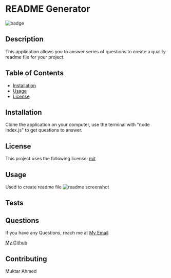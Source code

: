 # README Generator 

  ![badge](https://img.shields.io/badge/License-mit-green)
## Description
   This application allows you to answer series of questions to create a quality readme file for your project. 
   
## Table of Contents

  - [Installation](#Installation)
  - [Usage](#Usage)
  - [License](#License)

## Installation
  Clone the application on your computer, use the terminal with "node index.js" to get questions to answer.

## License
  
  This project uses the following license: [mit](https://choosealicense.com/licenses/mit/)
  

## Usage

Used to create readme file
![readme screenshot](./assets/images/readme.png)

## Tests

## Questions
If you have any Questions, reach me at [My Email](mukey6@gmail.com)

[My Github](https://github.com/mukey6)
    

## Contributing 
  Muktar Ahmed